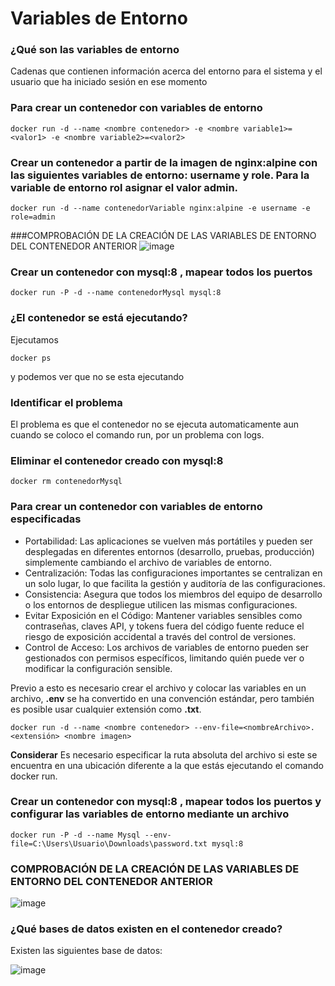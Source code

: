 # Variables de Entorno
### ¿Qué son las variables de entorno
Cadenas que contienen información acerca del entorno para el sistema y el usuario que ha iniciado sesión en ese momento

### Para crear un contenedor con variables de entorno

```
docker run -d --name <nombre contenedor> -e <nombre variable1>=<valor1> -e <nombre variable2>=<valor2>
```

### Crear un contenedor a partir de la imagen de nginx:alpine con las siguientes variables de entorno: username y role. Para la variable de entorno rol asignar el valor admin.
```
docker run -d --name contenedorVariable nginx:alpine -e username -e role=admin 
```

###COMPROBACIÓN DE LA CREACIÓN DE LAS VARIABLES DE ENTORNO DEL CONTENEDOR ANTERIOR
![image](https://github.com/kelly-sangoluisa/2024A-ISWD633-GR1/assets/94008979/eb69efd9-922f-4d86-8722-95a75559a5c4)


### Crear un contenedor con mysql:8 , mapear todos los puertos
```
docker run -P -d --name contenedorMysql mysql:8
```

### ¿El contenedor se está ejecutando?
Ejecutamos 
```
docker ps
```
y podemos ver que no se esta ejecutando

### Identificar el problema
El problema es que el contenedor no se ejecuta automaticamente aun cuando se coloco el comando run, por un problema con logs.

### Eliminar el contenedor creado con mysql:8 
```
docker rm contenedorMysql
```

### Para crear un contenedor con variables de entorno especificadas
- Portabilidad: Las aplicaciones se vuelven más portátiles y pueden ser desplegadas en diferentes entornos (desarrollo, pruebas, producción) simplemente cambiando el archivo de variables de entorno.
- Centralización: Todas las configuraciones importantes se centralizan en un solo lugar, lo que facilita la gestión y auditoría de las configuraciones.
- Consistencia: Asegura que todos los miembros del equipo de desarrollo o los entornos de despliegue utilicen las mismas configuraciones.
- Evitar Exposición en el Código: Mantener variables sensibles como contraseñas, claves API, y tokens fuera del código fuente reduce el riesgo de exposición accidental a través del control de versiones.
- Control de Acceso: Los archivos de variables de entorno pueden ser gestionados con permisos específicos, limitando quién puede ver o modificar la configuración sensible.

Previo a esto es necesario crear el archivo y colocar las variables en un archivo, **.env** se ha convertido en una convención estándar, pero también es posible usar cualquier extensión como **.txt**.
```
docker run -d --name <nombre contenedor> --env-file=<nombreArchivo>.<extensión> <nombre imagen>
```
**Considerar**
Es necesario especificar la ruta absoluta del archivo si este se encuentra en una ubicación diferente a la que estás ejecutando el comando docker run.

### Crear un contenedor con mysql:8 , mapear todos los puertos y configurar las variables de entorno mediante un archivo

```
docker run -P -d --name Mysql --env-file=C:\Users\Usuario\Downloads\password.txt mysql:8
```

### COMPROBACIÓN DE LA CREACIÓN DE LAS VARIABLES DE ENTORNO DEL CONTENEDOR ANTERIOR 
![image](https://github.com/kelly-sangoluisa/2024A-ISWD633-GR1/assets/94008979/e76ae7f1-fe84-42ae-9fe2-bc77c8f82d6c)




### ¿Qué bases de datos existen en el contenedor creado?
Existen las siguientes base de datos: 

![image](https://github.com/kelly-sangoluisa/2024A-ISWD633-GR1/assets/94008979/99faec50-34ce-4433-89e7-ae6c51d84086)
